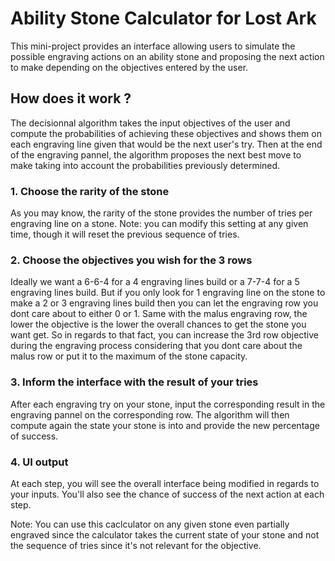 # Ability Stone Calculator for Lost Ark

This mini-project provides an interface allowing users to simulate the possible engraving actions on an ability stone and proposing the next action to make depending on the objectives entered by the user.

## How does it work ?

The decisionnal algorithm takes the input objectives of the user and compute the probabilities of achieving these objectives and shows them on each engraving line given that would be the next user's try.
Then at the end of the engraving pannel, the algorithm proposes the next best move to make taking into account the probabilities previously determined.

### 1. Choose the rarity of the stone

As you may know, the rarity of the stone provides the number of tries per engraving line on a stone.
Note: you can modify this setting at any given time, though it will reset the previous sequence of tries.

### 2. Choose the objectives you wish for the 3 rows

Ideally we want a 6-6-4 for a 4 engraving lines build or a 7-7-4 for a 5 engraving lines build. But if you only look for 1 engraving line on the stone to make a 2 or 3 engraving lines build then you can let the engraving row you dont care about to either 0 or 1. Same with the malus engraving row, the lower the objective is the lower the overall chances to get the stone you want get. So in regards to that fact, you can increase the 3rd row objective during the engraving process considering that you dont care about the malus row or put it to the maximum of the stone capacity.

### 3. Inform the interface with the result of your tries

After each engraving try on your stone, input the corresponding result in the engraving pannel on the corresponding row. The algorithm will then compute again the state your stone is into and provide the new percentage of success.

### 4. UI output

At each step, you will see the overall interface being modified in regards to your inputs. You'll also see the chance of success of the next action at each step.

Note: You can use this caclculator on any given stone even partially engraved since the calculator takes the current state of your stone and not the sequence of tries since it's not relevant for the objective.
